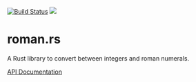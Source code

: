 [![Build Status](https://travis-ci.org/linfir/roman.rs.svg?branch=master)](https://travis-ci.org/linfir/roman.rs)
[![](https://meritbadge.herokuapp.com/roman)](https://crates.io/crates/roman)
# roman.rs

A Rust library to convert between integers and roman numerals.

[API Documentation](https://docs.rs/roman/)

